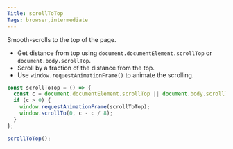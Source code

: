 ```yaml
---
Title: scrollToTop
Tags: browser,intermediate
---
```


Smooth-scrolls to the top of the page.

- Get distance from top using `document.documentElement.scrollTop` or `document.body.scrollTop`.
- Scroll by a fraction of the distance from the top.
- Use `window.requestAnimationFrame()` to animate the scrolling.

```js
const scrollToTop = () => {
  const c = document.documentElement.scrollTop || document.body.scrollTop;
  if (c > 0) {
    window.requestAnimationFrame(scrollToTop);
    window.scrollTo(0, c - c / 8);
  }
};
```

```js
scrollToTop();
```
